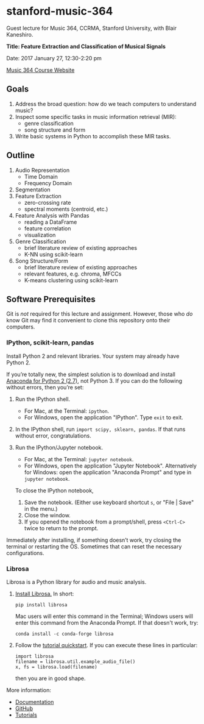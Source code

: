 # stanford-music-364
Guest lecture for Music 364, CCRMA, Stanford University, with Blair Kaneshiro.

**Title: Feature Extraction and Classification of Musical Signals**

Date: 2017 January 27, 12:30-2:20 pm

[Music 364 Course Website](https://ccrma.stanford.edu/courses/364/)

## Goals

1.  Address the broad question: how do we teach computers to understand music?
2.  Inspect some specific tasks in music information retrieval (MIR):
    -   genre classification
    -   song structure and form
3.  Write basic systems in Python to accomplish these MIR tasks.

## Outline

1.  Audio Representation
    -   Time Domain
    -   Frequency Domain
2.  Segmentation
3.  Feature Extraction
    -   zero-crossing rate
    -   spectral moments (centroid, etc.)
4.  Feature Analysis with Pandas
    -   reading a DataFrame
    -   feature correlation
    -   visualization
5.  Genre Classification
    -   brief literature review of existing approaches
    -   K-NN using scikit-learn
6.  Song Structure/Form
    -   brief literature review of existing approaches
    -   relevant features, e.g. chroma, MFCCs
    -   K-means clustering using scikit-learn

## Software Prerequisites

Git is *not* required for this lecture and assignment. However, those who *do* know Git may find it convenient to clone this repository onto their computers.

### IPython, scikit-learn, pandas

Install Python 2 and relevant libraries. Your system may already have Python 2.

If you’re totally new, the simplest solution is to download and install [Anaconda for Python 2 (2.7)](https://www.continuum.io/downloads), not Python 3. If you can do the following without errors, then you’re set:

1.  Run the IPython shell. 
    -   For Mac, at the Terminal: `ipython`. 
    -   For Windows, open the application "IPython".
    Type `exit` to exit.
2.  In the IPython shell, run `import scipy, sklearn, pandas`. If that runs without error, congratulations.
3.  Run the IPython/Jupyter notebook. 
    -   For Mac, at the Terminal: `jupyter notebook`.
    -   For Windows, open the application "Jupyter Notebook". Alternatively for Windows: open the application "Anaconda Prompt" and type in `jupyter notebook`.
    
    To close the IPython notebook,
    1.  Save the notebook. (Either use keyboard shortcut `s`, or "File | Save" in the menu.)
    2.  Close the window.
    3.  If you opened the notebook from a prompt/shell, press `<Ctrl-C>` twice to return to the prompt.

Immediately after installing, if something doesn’t work, try closing the terminal or restarting the OS. Sometimes that can reset the necessary configurations.

### Librosa

Librosa is a Python library for audio and music analysis.

1.  [Install Librosa.](https://github.com/librosa/librosa#installation) In short:

        pip install librosa

    Mac users will enter this command in the Terminal; Windows users will enter this command from the Anaconda Prompt. If that doesn't work, try:

        conda install -c conda-forge librosa

2.  Follow the [tutorial quickstart](http://librosa.github.io/librosa/tutorial.html#quickstart). If you can execute these lines in particular:

        import librosa
        filename = librosa.util.example_audio_file()
        x, fs = librosa.load(filename)

    then you are in good shape.

More information:
-   [Documentation](http://librosa.github.io/librosa/)
-   [GitHub](https://github.com/librosa/librosa)
-   [Tutorials](https://github.com/librosa/tutorial)

